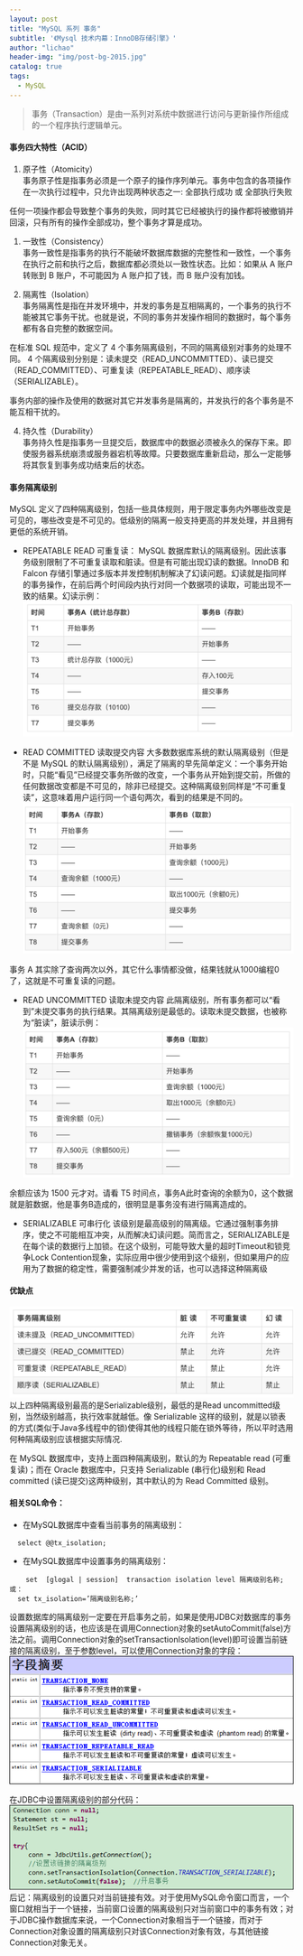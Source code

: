 ```yaml
---
layout: post
title: "MySQL 系列 事务"
subtitle: '《Mysql 技术内幕：InnoDB存储引擎》'
author: "lichao"
header-img: "img/post-bg-2015.jpg"
catalog: true
tags:
  - MySQL
---
```


> 事务（Transaction）是由一系列对系统中数据进行访问与更新操作所组成的一个程序执行逻辑单元。

#### 事务四大特性（ACID）
1. 原子性（Atomicity）     
事务原子性是指事务必须是一个原子的操作序列单元。事务中包含的各项操作在一次执行过程中，只允许出现两种状态之一: 全部执行成功 或 全部执行失败

任何一项操作都会导致整个事务的失败，同时其它已经被执行的操作都将被撤销并回滚，只有所有的操作全部成功，整个事务才算是成功。

1. 一致性（Consistency）      
事务一致性是指事务的执行不能破坏数据库数据的完整性和一致性，一个事务在执行之前和执行之后，数据库都必须处以一致性状态。比如：如果从 A 账户转账到 B 账户，不可能因为 A 账户扣了钱，而 B 账户没有加钱。

3. 隔离性（Isolation）      
事务隔离性是指在并发环境中，并发的事务是互相隔离的，一个事务的执行不能被其它事务干扰。也就是说，不同的事务并发操作相同的数据时，每个事务都有各自完整的数据空间。

在标准 SQL 规范中，定义了 4 个事务隔离级别，不同的隔离级别对事务的处理不同。 4 个隔离级别分别是：读未提交（READ_UNCOMMITTED）、读已提交（READ_COMMITTED）、可重复读（REPEATABLE_READ）、顺序读（SERIALIZABLE）。 

事务内部的操作及使用的数据对其它并发事务是隔离的，并发执行的各个事务是不能互相干扰的。

4. 持久性（Durability）     
事务持久性是指事务一旦提交后，数据库中的数据必须被永久的保存下来。即使服务器系统崩溃或服务器宕机等故障。只要数据库重新启动，那么一定能够将其恢复到事务成功结束后的状态。

#### 事务隔离级别
MySQL 定义了四种隔离级别，包括一些具体规则，用于限定事务内外哪些改变是可见的，哪些改变是不可见的。低级别的隔离一般支持更高的并发处理，并且拥有更低的系统开销。

* REPEATABLE READ 可重复读：
MySQL 数据库默认的隔离级别。因此该事务级别限制了不可重复读取和脏读。但是有可能出现幻读的数据。InnoDB 和 Falcon 存储引擎通过多版本并发控制机制解决了幻读问题。幻读就是指同样的事务操作，在前后两个时间段内执行对同一个数据项的读取，可能出现不一致的结果。幻读示例：
![存储概览](/img/mysql/3.png)

* READ COMMITTED 读取提交内容
大多数数据库系统的默认隔离级别（但是不是 MySQL 的默认隔离级别），满足了隔离的早先简单定义：一个事务开始时，只能“看见”已经提交事务所做的改变，一个事务从开始到提交前，所做的任何数据改变都是不可见的，除非已经提交。这种隔离级别同样是“不可重复读”，这意味着用户运行同一个语句两次，看到的结果是不同的。
![存储概览](/img/mysql/4.png)

事务 A 其实除了查询两次以外，其它什么事情都没做，结果钱就从1000编程0了，这就是不可重复读的问题。

* READ UNCOMMITTED 读取未提交内容
此隔离级别，所有事务都可以“看到”未提交事务的执行结果。其隔离级别是最低的。读取未提交数据，也被称为“脏读”，脏读示例：
![存储概览](/img/mysql/5.png)

	
余额应该为 1500 元才对。请看 T5 时间点，事务A此时查询的余额为0，这个数据就是脏数据，他是事务B造成的，很明显是事务没有进行隔离造成的。

* SERIALIZABLE 可串行化
该级别是最高级别的隔离级。它通过强制事务排序，使之不可能相互冲突，从而解决幻读问题。简而言之，SERIALIZABLE是在每个读的数据行上加锁。在这个级别，可能导致大量的超时Timeout和锁竞争Lock Contention现象，实际应用中很少使用到这个级别，但如果用户的应用为了数据的稳定性，需要强制减少并发的话，也可以选择这种隔离级

#### 优缺点
![存储概览](/img/mysql/2.png)
以上四种隔离级别最高的是Serializable级别，最低的是Read uncommitted级别，当然级别越高，执行效率就越低。像 Serializable 这样的级别，就是以锁表的方式(类似于Java多线程中的锁)使得其他的线程只能在锁外等待，所以平时选用何种隔离级别应该根据实际情况.

在 MySQL 数据库中，支持上面四种隔离级别，默认的为 Repeatable read (可重复读)；而在 Oracle 数据库中，只支持 Serializable (串行化)级别和 Read committed (读已提交)这两种级别，其中默认的为 Read Committed 级别。

#### 相关SQL命令： 　　
* 在MySQL数据库中查看当前事务的隔离级别：
```
  select @@tx_isolation; 
```
* 在MySQL数据库中设置事务的隔离级别：
```
	set  [glogal | session]  transaction isolation level 隔离级别名称; 或：
  set tx_isolation=’隔离级别名称;’ 
```

设置数据库的隔离级别一定要在开启事务之前，如果是使用JDBC对数据库的事务设置隔离级别的话，也应该是在调用Connection对象的setAutoCommit(false)方法之前。调用Connection对象的setTransactionIsolation(level)即可设置当前链接的隔离级别，至于参数level，可以使用Connection对象的字段：
![存储概览](/img/mysql/7.png)

在JDBC中设置隔离级别的部分代码：
![存储概览](/img/mysql/6.png)
后记：隔离级别的设置只对当前链接有效。对于使用MySQL命令窗口而言，一个窗口就相当于一个链接，当前窗口设置的隔离级别只对当前窗口中的事务有效；对于JDBC操作数据库来说，一个Connection对象相当于一个链接，而对于Connection对象设置的隔离级别只对该Connection对象有效，与其他链接Connection对象无关。
